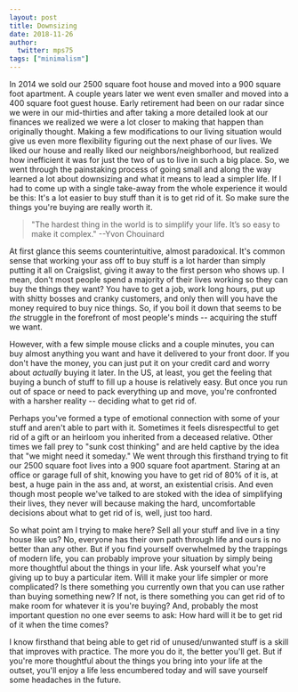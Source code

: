 ```yaml
---
layout: post
title: Downsizing
date: 2018-11-26
author:
  twitter: mps75
tags: ["minimalism"]
---
```


In 2014 we sold our 2500 square foot house and moved into a 900 square foot apartment. A couple years later we went even smaller and moved into a 400 square foot guest house. Early retirement had been on our radar since we were in our mid-thirties and after taking a more detailed look at our finances we realized we were a lot closer to making that happen than originally thought. Making a few modifications to our living situation would give us even more flexibility figuring out the next phase of our lives. We liked our house and really liked our neighbors/neighborhood, but realized how inefficient it was for just the two of us to live in such a big place.  So, we went through the painstaking process of going small and along the way learned a lot about downsizing and what it means to lead a simpler life. If I had to come up with a single take-away from the whole experience it would be this: It's a lot easier to buy stuff than it is to get rid of it. So make sure the things you're buying are really worth it.

> "The hardest thing in the world is to simplify
> your life. It’s so easy to make it complex."
> --Yvon Chouinard

At first glance this seems counterintuitive, almost paradoxical. It's common sense that working your ass off to buy stuff is a lot harder than simply putting it all on Craigslist, giving it away to the first person who shows up. I mean, don't most people spend a majority of their lives working so they can buy the things they want? You have to get a job, work long hours, put up with shitty bosses and cranky customers, and only then will you have the money required to buy nice things. So, if you boil it down that seems to be *the* struggle in the forefront of most people's minds -- acquiring the stuff we want.

However, with a few simple mouse clicks and a couple minutes, you can buy almost anything you want and have it delivered to your front door. If you don't have the money, you can just put it on your credit card and worry about *actually* buying it later. In the US, at least, you get the feeling that buying a bunch of stuff to fill up a house is relatively easy. But once you run out of space or need to pack everything up and move, you're confronted with a harsher reality -- deciding what to get rid of.

Perhaps you've formed a type of emotional connection with some of your stuff and aren't able to part with it. Sometimes it feels disrespectful to get rid of a gift or an heirloom you inherited from a deceased relative. Other times we fall prey to "sunk cost thinking" and are held captive by the idea that "we might need it someday."  We went through this firsthand trying to fit our 2500 square foot lives into a 900 square foot apartment. Staring at an office or garage full of shit, knowing you have to get rid of 80% of it is, at best, a huge pain in the ass and, at worst, an existential crisis.  And even though most people we've talked to are stoked with the idea of simplifying their lives, they never will because making the hard, uncomfortable decisions about what to get rid of is, well, just too hard.

So what point am I trying to make here? Sell all your stuff and live in a tiny house like us? No, everyone has their own path through life and ours is no better than any other. But if you find yourself overwhelmed by the trappings of modern life, you can probably improve your situation by simply being more thoughtful about the things in your life. Ask yourself what you're giving up to buy a particular item. Will it make your life simpler or more complicated? Is there something you currently own that you can use rather than buying something new? If not, is there something you can get rid of to make room for whatever it is you're buying? And, probably the most important question no one ever seems to ask: How hard will it be to get rid of it when the time comes?

I know firsthand that being able to get rid of unused/unwanted stuff is a skill that improves with practice. The more you do it, the better you'll get. But if you're more thoughtful about the things you bring into your life at the outset, you'll enjoy a life less encumbered today and will save yourself some headaches in the future.